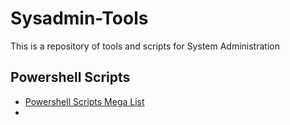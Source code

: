# Sysadmin-Tools
This is a repository of tools and scripts for System Administration

## Powershell Scripts
* [Powershell Scripts Mega List](https://github.com/KhemGeek/PowerShell)
* 
